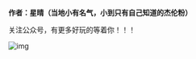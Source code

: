 **作者：星晴（当地小有名气，小到只有自己知道的杰伦粉）**



关注公众号，有更多好玩的等着你！！！

![img](https://mmbiz.qpic.cn/mmbiz_jpg/YicpKkSXicfO23aLicEHTNZibc8zxtW31NSibuCibDgOk3UhJBq90Z1ibXdotRAzibukOAiaicYmWNZFm6R3YzolcOdbdE9Q/640?wx_fmt=jpeg) 
